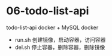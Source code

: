 # 06-todo-list-api

todo-list-api docker + MySQL docker

- run.sh 创建镜像，启动容器，访问容器
- del.sh 停止容器，删除容器，删除镜像
